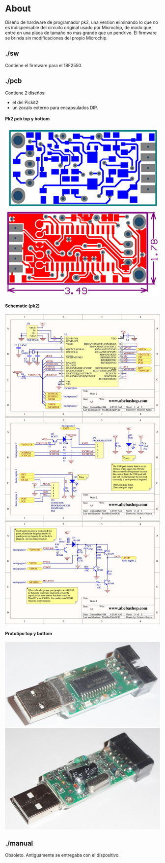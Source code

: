# About
Diseño de hardware de programador pk2, una version eliminando lo que no es indispensable del circuito original usado por Microchip, de modo que entre en una placa de tamaño no mas grande que un pendrive. El firmware se brinda sin modificaciones del propio Microchip.
## ./sw
Contiene el firmware para el 18F2550.
## ./pcb
Contiene 2 diseños:
- el del Pickit2
- un zocalo externo para encapsulados DIP.

#### Pk2 pcb top y bottom
![alt text](https://raw.githubusercontent.com/federicogramos/pk2/master/pcb/pk2/otherFiles/pcb_bot.jpg)
![alt text](https://raw.githubusercontent.com/federicogramos/pk2/master/pcb/pk2/otherFiles/pcb_top.jpg)

#### Schematic (pk2)
![alt text](https://raw.githubusercontent.com/federicogramos/pk2/master/pcb/pk2/otherFiles/sch_00.jpg)
![alt text](https://raw.githubusercontent.com/federicogramos/pk2/master/pcb/pk2/otherFiles/sch_01.jpg)
![alt text](https://raw.githubusercontent.com/federicogramos/pk2/master/pcb/pk2/otherFiles/sch_02.jpg)

#### Prototipo top y bottom
![alt text](https://raw.githubusercontent.com/federicogramos/pk2/master/pcb/pk2/otherFiles/prototipo_top.jpg)
![alt text](https://raw.githubusercontent.com/federicogramos/pk2/master/pcb/pk2/otherFiles/prototipo_bot.jpg)

## ./manual
Obsoleto. Antiguamente se entregaba con el dispositivo.
